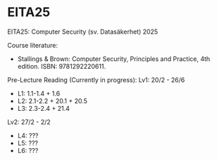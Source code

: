 # EITA25
EITA25: Computer Security (sv. Datasäkerhet) 2025

Course literature:
- Stallings & Brown: Computer Security, Principles and Practice, 4th edition. ISBN: 9781292220611.

Pre-Lecture Reading (Currently in progress):
Lv1: 20/2 - 26/6
- L1: 1.1-1.4 + 1.6
- L2: 2.1-2.2 + 20.1 + 20.5
- L3: 2.3-2.4 + 21.4

Lv2: 27/2 - 2/2 
- L4: ???
- L5: ???
- L6: ???